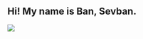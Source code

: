 ## Hi! My name is Ban, Sevban.
<img align="center" src="https://github-readme-stats.vercel.app/api/top-langs/?username=svbnbyrk&layout=compact&theme=radical" />
